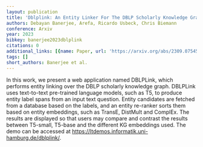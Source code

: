 ```yaml
---
layout: publication
title: 'Dblplink: An Entity Linker For The DBLP Scholarly Knowledge Graph'
authors: Debayan Banerjee, Arefa, Ricardo Usbeck, Chris Biemann
conference: Arxiv
year: 2023
bibkey: banerjee2023dblplink
citations: 0
additional_links: [{name: Paper, url: 'https://arxiv.org/abs/2309.07545'}]
tags: []
short_authors: Banerjee et al.
---
```

In this work, we present a web application named DBLPLink, which performs
entity linking over the DBLP scholarly knowledge graph. DBLPLink uses
text-to-text pre-trained language models, such as T5, to produce entity label
spans from an input text question. Entity candidates are fetched from a
database based on the labels, and an entity re-ranker sorts them based on
entity embeddings, such as TransE, DistMult and ComplEx. The results are
displayed so that users may compare and contrast the results between T5-small,
T5-base and the different KG embeddings used. The demo can be accessed at
https://ltdemos.informatik.uni-hamburg.de/dblplink/.